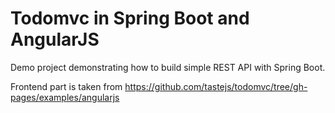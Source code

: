 # Todomvc in Spring Boot and AngularJS

Demo project demonstrating how to build simple REST API with Spring Boot. 

Frontend part is taken from https://github.com/tastejs/todomvc/tree/gh-pages/examples/angularjs
